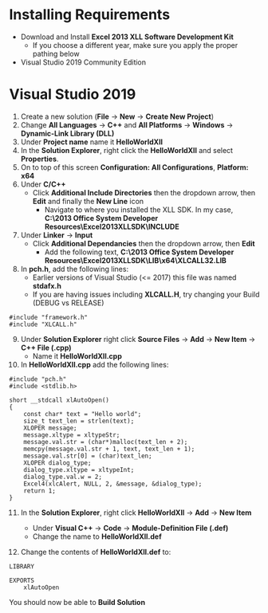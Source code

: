# Installing Requirements
* Download and Install **Excel 2013 XLL Software Development Kit**
  * If you choose a different year, make sure you apply the proper pathing below
* Visual Studio 2019 Community Edition

# Visual Studio 2019
1. Create a new solution (**File** -> **New** -> **Create New Project**)
2. Change **All Languages** -> **C++** and **All Platforms** -> **Windows** -> **Dynamic-Link Library (DLL)**
3. Under **Project name** name it **HelloWorldXll**
4. In the **Solution Explorer**, right click the **HelloWorldXll** and select **Properties**.
5. On to top of this screen **Configuration: All Configurations**, **Platform: x64**
6. Under **C/C++**
	* Click **Additional Include Directories** then the dropdown arrow, then **Edit** and finally the **New Line** icon
	  * Navigate to where you installed the XLL SDK. In my case, **C:\2013 Office System Developer Resources\Excel2013XLLSDK\INCLUDE**
7. Under **Linker** -> **Input**
	* Click **Additional Dependancies** then the dropdown arrow, then **Edit**
	    * Add the following text, **C:\2013 Office System Developer Resources\Excel2013XLLSDK\LIB\x64\XLCALL32.LIB**
8. In **pch.h**, add the following lines:
	* Earlier versions of Visual Studio (<= 2017) this file was named **stdafx.h**
    * If you are having issues including **XLCALL.H**, try changing your Build (DEBUG vs RELEASE)

```
#include "framework.h"
#include "XLCALL.h"
```

9. Under **Solution Explorer** right click **Source Files** -> **Add** -> **New Item** -> **C++ File (.cpp)**
    * Name it **HelloWorldXll.cpp**
10. In **HelloWorldXll.cpp** add the following lines:

```
#include "pch.h"
#include <stdlib.h>

short __stdcall xlAutoOpen()
{
	const char* text = "Hello world";
	size_t text_len = strlen(text);
	XLOPER message;
	message.xltype = xltypeStr;
	message.val.str = (char*)malloc(text_len + 2);
	memcpy(message.val.str + 1, text, text_len + 1);
	message.val.str[0] = (char)text_len;
	XLOPER dialog_type;
	dialog_type.xltype = xltypeInt;
	dialog_type.val.w = 2;
	Excel4(xlcAlert, NULL, 2, &message, &dialog_type);
	return 1;
}
```

11. In the **Solution Explorer**, right click **HelloWorldXll** -> **Add** -> **New Item**
    * Under **Visual C++** -> **Code** -> **Module-Definition File (.def)**
    * Change the name to **HelloWorldXll.def**

12. Change the contents of **HelloWorldXll.def** to:

```
LIBRARY

EXPORTS
    xlAutoOpen
```

You should now be able to **Build Solution**
